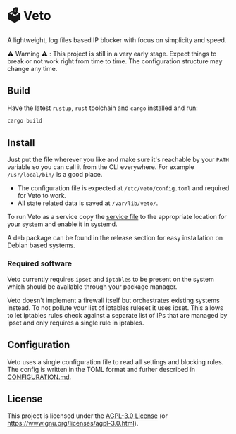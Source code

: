 # 🗳 Veto

A lightweight, log files based IP blocker with focus on simplicity and speed.

⚠️ Warning ⚠️ : This project is still in a very early stage. Expect things to break or not work
right from time to time. The configuration structure may change any time.

## Build

Have the latest `rustup`, `rust` toolchain and `cargo` installed and run:

```sh
cargo build
```

## Install

Just put the file wherever you like and make sure it's reachable by your `PATH` variable so you can
call it from the CLI everywhere. For example `/usr/local/bin/` is a good place.

- The configuration file is expected at `/etc/veto/config.toml` and required for Veto to work.
- All state related data is saved at `/var/lib/veto/`.

To run Veto as a service copy the [service file](debian/veto.service) to the appropriate location
for your system and enable it in systemd.

A deb package can be found in the release section for easy installation on Debian based systems.

### Required software

Veto currently requires `ipset` and `iptables` to be present on the system which should be available
through your package manager.

Veto doesn't implement a firewall itself but orchestrates existing systems instead. To not pollute your list of iptables ruleset it uses ipset. This allows to let iptables rules check against a separate list of IPs that are managed by ipset and only requires a single rule in iptables.

## Configuration

Veto uses a single configuration file to read all settings and blocking rules. The config is
written in the TOML format and furher described in [CONFIGURATION.md](CONFIGURATION.md).

## License

This project is licensed under the [AGPL-3.0 License](LICENSE) (or
<https://www.gnu.org/licenses/agpl-3.0.html>).
